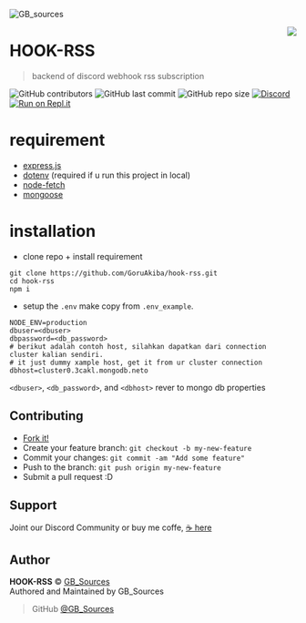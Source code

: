 ![GB_sources](https://4.bp.blogspot.com/-AbJ1au7SfYc/XEHifQKXZWI/AAAAAAAAA5I/beXM7mmhipUNkWUq0zwEmJjOtdg-XZoRgCK4BGAYYCw/s320/chanel%2Bart.png)

<img src="https://cdn.discordapp.com/emojis/314003252830011395.png" align="right">

HOOK-RSS
========

> backend of discord webhook rss subscription

![GitHub contributors](https://img.shields.io/github/contributors/GoruAkiba/hook-rss)
![GitHub last commit](https://img.shields.io/github/last-commit/GoruAkiba/hook-rss)
![GitHub repo size](https://img.shields.io/github/repo-size/GoruAkiba/hook-rss)
[![Discord](https://img.shields.io/discord/332877090003091456)](https://discord.gg/DxenCeV )
[![Run on Repl.it](https://repl.it/badge/github/GoruAkiba/hook-rss)](https://repl.it/github/GoruAkiba/hook-rss)



# requirement
+ [express.js](http://expressjs.com/)
+ [dotenv](https://www.npmjs.com/package/dotenv) (required if u run this project in local)
+ [node-fetch](https://www.npmjs.com/package/node-fetch)
+ [mongoose](https://www.npmjs.com/package/mongoose)


# installation
+ clone repo + install requirement 
```
git clone https://github.com/GoruAkiba/hook-rss.git
cd hook-rss
npm i
```
+ setup the ``.env`` make copy from ``.env_example``.
```
NODE_ENV=production
dbuser=<dbuser>
dbpassword=<db_password>
# berikut adalah contoh host, silahkan dapatkan dari connection cluster kalian sendiri.
# it just dummy xample host, get it from ur cluster connection
dbhost=cluster0.3cakl.mongodb.neto
```

``<dbuser>``, ``<db_password>``, and ``<dbhost>`` rever to mongo db properties



## Contributing

- [Fork it!](https://github.com/GoruAkiba/hook-rss/fork)
- Create your feature branch: ``git checkout -b my-new-feature``
- Commit your changes: ``git commit -am "Add some feature"``
- Push to the branch: ``git push origin my-new-feature``
- Submit a pull request :D

## Support
Joint our Discord Community
or buy me coffe, [☕ here](https://trakteer.id/gb-sources-santoso)

## Author
**HOOK-RSS** © [GB_Sources](https://github.com/GoruAkiba)<br>
Authored and Maintained by GB_Sources

> GitHub [@GB_Sources](https://github.com/GoruAkiba)



